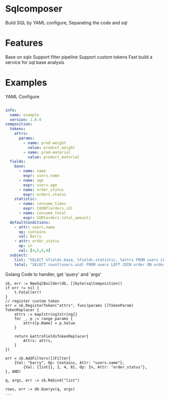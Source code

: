 # Sqlcomposer
Build SQL by YAML configure, Separating the code and sql

# Features
Base on sqlx
Support filter pipeline
Support custom tokens
Fast build a service for sql base analysis

# Examples

YAML Configure

```yaml

info:
  name: example
  version: 1.0.0
composition:
  tokens:
    attrs:
      params:
        - name: prod-weight
          value: product_weight
        - name: prod-material
          value: product_material
  fields:
    base:
      - name: name
        expr: users.name
      - name: age
        expr: users.age
      - name: order_status
        expr: orders.status
    statistic:
      - name: consume_times
        expr: COUNT(orders.id)
      - name: consume_total
        expr: SUM(orders.total_amount)
  defaultConditions:
    - attr: users.name
      op: contains
      val: Barry
    - attr: order_status
      op: in
      val: [4,5,6,8]
  subject: 
    list: "SELECT %fields.base, %fields.statistic, %attrs FROM users LEFT JOIN orders ON orders.uid = users.uid %where GROUP BY users.uid %limit"
    total: "SELECT count(users.uid) FROM users LEFT JOIN order ON order.uid = users.uid %where GROUP BY users.uid"`

```

Golang Code to handler, get 'query' and 'args'

``` golang
sb, err := NewSqlBuilder(db, []byte(sqlComposition))
if err != nil {
    t.Fatal(err)
}
// register custom token
err = sb.RegisterToken("attrs", func(params []TokenParam) TokenReplacer {
    attrs := map[string]string{}
    for _, p := range params {
        attrs[p.Name] = p.Value
    }

    return &attrsFieldsTokenReplacer{
        Attrs: attrs,
    }
})

err = sb.AddFilters([]Filter{
    {Val: "barry", Op: Contains, Attr: "users.name"},
		{Val: []int{1, 2, 4, 8}, Op: In, Attr: "order_status"},
}, AND)

q, args, err := sb.Rebind("list")

rows, err := db.Queryx(q, args)
...
```
